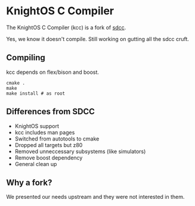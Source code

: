 # KnightOS C Compiler

The KnightOS C Compiler (kcc) is a fork of [sdcc](http://sdcc.sourceforge.net/).

Yes, we know it doesn't compile. Still working on gutting all the sdcc cruft.

## Compiling

kcc depends on flex/bison and boost.

    cmake .
    make
    make install # as root

## Differences from SDCC

* KnightOS support
* kcc includes man pages
* Switched from autotools to cmake
* Dropped all targets but z80
* Removed unneccessary subsystems (like simulators)
* Remove boost dependency
* General clean up

## Why a fork?

We presented our needs upstream and they were not interested in them.
